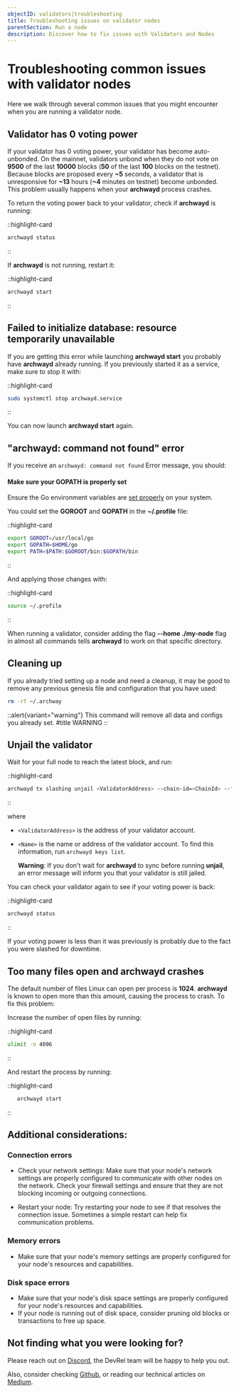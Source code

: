 ```yaml
---
objectID: validators|troubleshooting
title: Troubleshooting issues on validator nodes
parentSection: Run a node
description: Discover how to fix issues with Validators and Nodes
---
```


# Troubleshooting common issues with validator nodes

Here we walk through several common issues that you might encounter when you are running a validator node.

## Validator has 0 voting power

If your validator has 0 voting power, your validator has become auto-unbonded. On the mainnet, validators unbond when they do not vote on **9500** of the last **10000** blocks (**50** of the last **100** blocks on the testnet). Because blocks are proposed every **~5** seconds, a validator that is unresponsive for **~13** hours (**~4** minutes on testnet) become unbonded. This problem usually happens when your **archwayd** process crashes.

To return the voting power back to your validator, check if **archwayd** is running:

::highlight-card

```bash
archwayd status
```

::

If **archwayd** is not running, restart it:

::highlight-card

```bash
archwayd start
```

::


## Failed to initialize database: resource temporarily unavailable

If you are getting this error while launching **archwayd start** you probably have **archwayd** already running. If you previously started it as a service, make sure to stop it with:

::highlight-card
```bash
sudo systemctl stop archwayd.service
```
::

You can now launch **archwayd start** again.

## "archwayd: command not found" error

If you receive an  `archwayd: command not found` Error message, you should:

#### Make sure your GOPATH is properly set

Ensure the Go environment variables are <a href="https://golang.org/doc/gopath_code#GOPATH" target="_blank">set properly</a> on your system.

You could set the **GOROOT** and **GOPATH** in the **~/.profile** file:

::highlight-card
```bash
export GOROOT=/usr/local/go
export GOPATH=$HOME/go
export PATH=$PATH:$GOROOT/bin:$GOPATH/bin
```
::

And applying those changes with:

::highlight-card
```bash
source ~/.profile
```

::


When running a validator, consider adding the flag **--home ./my-node** flag in almost all commands tells **archwayd** to work on that specific directory.

## Cleaning up

If you already tried setting up a node and need a cleanup, it may be good to remove any previous genesis file and configuration that you have used:


```bash
rm -rf ~/.archway
```


::alert{variant="warning"}
This command will remove all data and configs you already set.
#title
WARNING
::

## Unjail the validator

Wait for your full node to reach the latest block, and run:

::highlight-card

```bash
archwayd tx slashing unjail <ValidatorAddress> --chain-id=<ChainId> --from=<Name>
```

::

where

- `<ValidatorAddress>` is the address of your validator account.
- `<Name>` is the name or address of the validator account. To find this information, run `archwayd keys list`.

  **Warning**:
  If you don't wait for **archwayd** to sync before running **unjail**, an error message will inform you that your validator is still jailed.

You can check your validator again to see if your voting power is back:

::highlight-card

```bash
archwayd status
```

::

If your voting power is less than it was previously is probably due to the fact you were slashed for downtime.

## Too many files open and archwayd crashes

The default number of files Linux can open per process is **1024**. **archwayd** is known to open more than this amount, causing the process to crash. To fix this problem:

Increase the number of open files by running:

::highlight-card

```bash
ulimit -n 4096
```
::


And restart the process by running:

::highlight-card

```bash
   archwayd start
```

::

## Additional considerations:

### Connection errors

- Check your network settings: Make sure that your node's network settings are properly configured to communicate with other nodes on the network. Check your firewall settings and ensure that they are not blocking incoming or outgoing connections.

- Restart your node: Try restarting your node to see if that resolves the connection issue. Sometimes a simple restart can help fix communication problems.

### Memory errors

- Make sure that your node's memory settings are properly configured for your node's resources and capabilities.

### Disk space errors

- Make sure that your node's disk space settings are properly configured for your node's resources and capabilities.
- If your node is running out of disk space, consider pruning old blocks or transactions to free up space.

## Not finding what you were looking for?

Please reach out on <a href="https://discord.gg/-5FVvx3WGfa" target="_blank">Discord</a>, the DevRel team will be happy to help you out.

Also, consider checking <a href="https://github.com/archway-network" target="_blank">Github</a>, or reading our technical articles on <a href="https://medium.com/archwayhq" target="_blank">Medium</a>.
